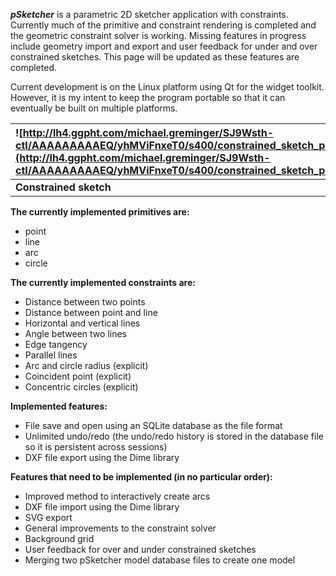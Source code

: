 _**pSketcher**_ is a parametric 2D sketcher application with constraints. Currently much of the primitive and constraint rendering is completed and the geometric constraint solver is working. Missing features in progress include geometry import and export and user feedback for under and over constrained sketches. This page will be updated as these features are completed.

Current development is on the Linux platform using Qt for the widget toolkit. However, it is my intent to keep the program portable so that it can eventually be built on multiple platforms.

| ![http://lh4.ggpht.com/michael.greminger/SJ9Wsth-ctI/AAAAAAAAAEQ/yhMViFnxeT0/s400/constrained_sketch_pre_solve.jpg](http://lh4.ggpht.com/michael.greminger/SJ9Wsth-ctI/AAAAAAAAAEQ/yhMViFnxeT0/s400/constrained_sketch_pre_solve.jpg) |  ![http://lh5.ggpht.com/michael.greminger/SJ9WsxUSN5I/AAAAAAAAAEY/7wL3H0II84g/s400/constrained_sketch_post_solve.jpg](http://lh5.ggpht.com/michael.greminger/SJ9WsxUSN5I/AAAAAAAAAEY/7wL3H0II84g/s400/constrained_sketch_post_solve.jpg) |
|:--------------------------------------------------------------------------------------------------------------------------------------------------------------------------------------------------------------------------------------|:-----------------------------------------------------------------------------------------------------------------------------------------------------------------------------------------------------------------------------------------|
| **Constrained sketch** | **Same sketch after the execution of the constraint solver** |

**The currently implemented primitives are:**
  * point
  * line
  * arc
  * circle

**The currently implemented constraints are:**
  * Distance between two points
  * Distance between point and line
  * Horizontal and vertical lines
  * Angle between two lines
  * Edge tangency
  * Parallel lines
  * Arc and circle radius (explicit)
  * Coincident point (explicit)
  * Concentric circles (explicit)

**Implemented features:**
  * File save and open using an SQLite database as the file format
  * Unlimited undo/redo (the undo/redo history is stored in the database file so it is persistent across sessions)
  * DXF file export using the Dime library

**Features that need to be implemented (in no particular order):**
  * Improved method to interactively create arcs
  * DXF file import using the Dime library
  * SVG export
  * General improvements to the constraint solver
  * Background grid
  * User feedback for over and under constrained sketches
  * Merging two pSketcher model database files to create one model